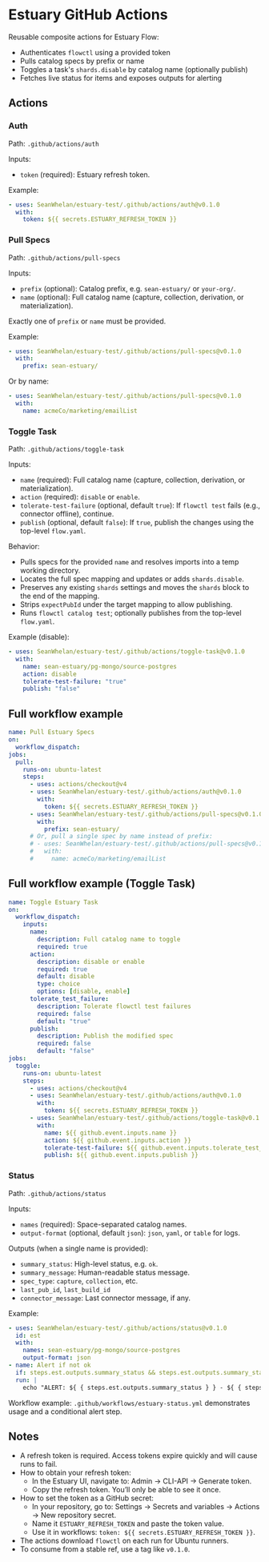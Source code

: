 # Estuary GitHub Actions

Reusable composite actions for Estuary Flow:

- Authenticates `flowctl` using a provided token
- Pulls catalog specs by prefix or name
- Toggles a task's `shards.disable` by catalog name (optionally publish)
- Fetches live status for items and exposes outputs for alerting

## Actions

### Auth

Path: `.github/actions/auth`

Inputs:

- `token` (required): Estuary refresh token.

Example:

```yaml
- uses: SeanWhelan/estuary-test/.github/actions/auth@v0.1.0
  with:
    token: ${{ secrets.ESTUARY_REFRESH_TOKEN }}
```

### Pull Specs

Path: `.github/actions/pull-specs`

Inputs:

- `prefix` (optional): Catalog prefix, e.g. `sean-estuary/` or `your-org/`.
- `name` (optional): Full catalog name (capture, collection, derivation, or materialization).

Exactly one of `prefix` or `name` must be provided.

Example:

```yaml
- uses: SeanWhelan/estuary-test/.github/actions/pull-specs@v0.1.0
  with:
    prefix: sean-estuary/
```

Or by name:

```yaml
- uses: SeanWhelan/estuary-test/.github/actions/pull-specs@v0.1.0
  with:
    name: acmeCo/marketing/emailList
```

### Toggle Task

Path: `.github/actions/toggle-task`

Inputs:

- `name` (required): Full catalog name (capture, collection, derivation, or materialization).
- `action` (required): `disable` or `enable`.
- `tolerate-test-failure` (optional, default `true`): If `flowctl test` fails (e.g., connector offline), continue.
- `publish` (optional, default `false`): If `true`, publish the changes using the top-level `flow.yaml`.

Behavior:

- Pulls specs for the provided `name` and resolves imports into a temp working directory.
- Locates the full spec mapping and updates or adds `shards.disable`.
- Preserves any existing `shards` settings and moves the `shards` block to the end of the mapping.
- Strips `expectPubId` under the target mapping to allow publishing.
- Runs `flowctl catalog test`; optionally publishes from the top-level `flow.yaml`.

Example (disable):

```yaml
- uses: SeanWhelan/estuary-test/.github/actions/toggle-task@v0.1.0
  with:
    name: sean-estuary/pg-mongo/source-postgres
    action: disable
    tolerate-test-failure: "true"
    publish: "false"
```

## Full workflow example

```yaml
name: Pull Estuary Specs
on:
  workflow_dispatch:
jobs:
  pull:
    runs-on: ubuntu-latest
    steps:
      - uses: actions/checkout@v4
      - uses: SeanWhelan/estuary-test/.github/actions/auth@v0.1.0
        with:
          token: ${{ secrets.ESTUARY_REFRESH_TOKEN }}
      - uses: SeanWhelan/estuary-test/.github/actions/pull-specs@v0.1.0
        with:
          prefix: sean-estuary/
      # Or, pull a single spec by name instead of prefix:
      # - uses: SeanWhelan/estuary-test/.github/actions/pull-specs@v0.1.0
      #   with:
      #     name: acmeCo/marketing/emailList
```

## Full workflow example (Toggle Task)

```yaml
name: Toggle Estuary Task
on:
  workflow_dispatch:
    inputs:
      name:
        description: Full catalog name to toggle
        required: true
      action:
        description: disable or enable
        required: true
        default: disable
        type: choice
        options: [disable, enable]
      tolerate_test_failure:
        description: Tolerate flowctl test failures
        required: false
        default: "true"
      publish:
        description: Publish the modified spec
        required: false
        default: "false"
jobs:
  toggle:
    runs-on: ubuntu-latest
    steps:
      - uses: actions/checkout@v4
      - uses: SeanWhelan/estuary-test/.github/actions/auth@v0.1.0
        with:
          token: ${{ secrets.ESTUARY_REFRESH_TOKEN }}
      - uses: SeanWhelan/estuary-test/.github/actions/toggle-task@v0.1.0
        with:
          name: ${{ github.event.inputs.name }}
          action: ${{ github.event.inputs.action }}
          tolerate-test-failure: ${{ github.event.inputs.tolerate_test_failure }}
          publish: ${{ github.event.inputs.publish }}
```

### Status

Path: `.github/actions/status`

Inputs:

- `names` (required): Space-separated catalog names.
- `output-format` (optional, default `json`): `json`, `yaml`, or `table` for logs.

Outputs (when a single name is provided):

- `summary_status`: High-level status, e.g. `ok`.
- `summary_message`: Human-readable status message.
- `spec_type`: `capture`, `collection`, etc.
- `last_pub_id`, `last_build_id`
- `connector_message`: Last connector message, if any.

Example:

```yaml
- uses: SeanWhelan/estuary-test/.github/actions/status@v0.1.0
  id: est
  with:
    names: sean-estuary/pg-mongo/source-postgres
    output-format: json
- name: Alert if not ok
  if: steps.est.outputs.summary_status && steps.est.outputs.summary_status != 'ok'
  run: |
    echo "ALERT: ${ { steps.est.outputs.summary_status } } - ${ { steps.est.outputs.summary_message } }"
```

Workflow example: `.github/workflows/estuary-status.yml` demonstrates usage and a conditional alert step.

## Notes

- A refresh token is required. Access tokens expire quickly and will cause runs to fail.
- How to obtain your refresh token:
  - In the Estuary UI, navigate to: Admin → CLI-API → Generate token.
  - Copy the refresh token. You’ll only be able to see it once.
- How to set the token as a GitHub secret:
  - In your repository, go to: Settings → Secrets and variables → Actions → New repository secret.
  - Name it `ESTUARY_REFRESH_TOKEN` and paste the token value.
  - Use it in workflows: `token: ${{ secrets.ESTUARY_REFRESH_TOKEN }}`.
- The actions download `flowctl` on each run for Ubuntu runners.
- To consume from a stable ref, use a tag like `v0.1.0`.
